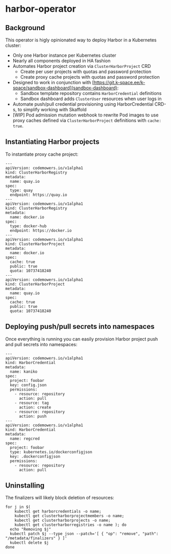 # harbor-operator

## Background

This operator is higly opinionated way to deploy Harbor in a Kubernetes cluster:

* Only one Harbor instance per Kubernetes cluster
* Nearly all components deployed in HA fashion
* Automates Harbor project creation via `ClusterHarborProject` CRD
  * Create per user projects with quotas and password protection
  * Create proxy cache projects with quotas and password protection
* Designed to work in conjunction with
  [https://git.k-space.ee/k-space/sandbox-dashboard](sandbox-dashboard):
  * Sandbox template repository contains `HarborCredential` definitions
  * Sandbox dashboard adds `ClusterUser` resources when user logs in
* Automate push/pull credential provisioning using HarborCredential CRD-s,
  to simplify working with Skaffold
* [WIP] Pod admission mutation webhook to rewrite Pod images to use
  proxy caches defined via `ClusterHarborProject` definitions with `cache: true`.


## Instantiating Harbor projects

To instantiate proxy cache project:

```
---
apiVersion: codemowers.io/v1alpha1
kind: ClusterHarborRegistry
metadata:
  name: quay.io
spec:
  type: quay
  endpoint: https://quay.io
---
apiVersion: codemowers.io/v1alpha1
kind: ClusterHarborRegistry
metadata:
  name: docker.io
spec:
  type: docker-hub
  endpoint: https://docker.io
---
apiVersion: codemowers.io/v1alpha1
kind: ClusterHarborProject
metadata:
  name: docker.io
spec:
  cache: true
  public: true
  quota: 10737418240
---
apiVersion: codemowers.io/v1alpha1
kind: ClusterHarborProject
metadata:
  name: quay.io
spec:
  cache: true
  public: true
  quota: 10737418240
```


## Deploying push/pull secrets into namespaces

Once everything is running you can easily provision Harbor project
push and pull secrets into namespaces:

```
---
apiVersion: codemowers.io/v1alpha1
kind: HarborCredential
metadata:
  name: kaniko
spec:
  project: foobar
  key: config.json
  permissions:
    - resource: repository
      action: pull
    - resource: tag
      action: create
    - resource: repository
      action: push
---
apiVersion: codemowers.io/v1alpha1
kind: HarborCredential
metadata:
  name: regcred
spec:
  project: foobar
  type: kubernetes.io/dockerconfigjson
  key: .dockerconfigjson
  permissions:
    - resource: repository
      action: pull
```

## Uninstalling

The finalizers will likely block deletion of resources:

```
for j in $(
    kubectl get harborcredentials -o name;
    kubectl get clusterharborprojectmembers -o name;
    kubectl get clusterharborprojects -o name;
    kubectl get clusterharborregistries -o name ); do
  echo "Removing $j"
  kubectl patch $j --type json --patch='[ { "op": "remove", "path": "/metadata/finalizers" } ]'
  kubectl delete $j
done
```
